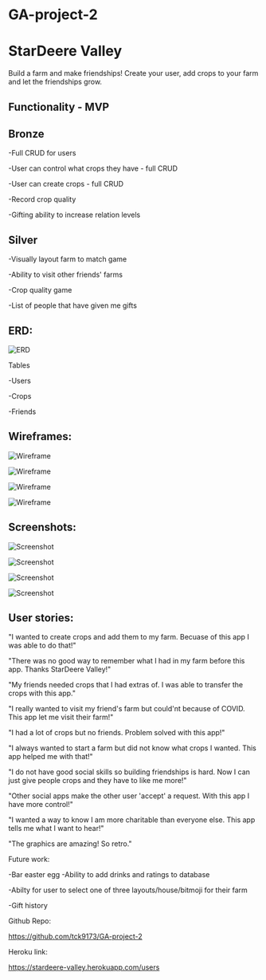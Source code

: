 # GA-project-2
# **StarDeere Valley**
Build a farm and make friendships! Create your user, add crops to your farm and let the friendships grow.
	
## Functionality - MVP

## Bronze

-Full CRUD for users
	
-User can control what crops they have - full CRUD 

-User can create crops - full CRUD

-Record crop quality

-Gifting ability to increase relation levels

## Silver

-Visually layout farm to match game 

-Ability to visit other friends' farms

-Crop quality game

-List of people that have given me gifts


## ERD:

![ERD](https://i.imgur.com/c6XJYow.png)

Tables 
	
-Users
	
-Crops

-Friends

## Wireframes:

![Wireframe](https://i.imgur.com/FbicITX.png)

![Wireframe](https://i.imgur.com/vqVywki.png)

![Wireframe](https://i.imgur.com/a9C4VIw.png)

![Wireframe](https://i.imgur.com/5UuMnL4.png)

## Screenshots:
![Screenshot](https://i.imgur.com/DPnDL9l.png)

![Screenshot](https://i.imgur.com/eq75fMx.png)

![Screenshot](https://i.imgur.com/s9xW4Uz.png)

![Screenshot](https://i.imgur.com/B9pjQbu.png)

## User stories:

"I wanted to create crops and add them to my farm. Becuase of this app I was able to do that!"

"There was no good way to remember what I had in my farm before this app. Thanks StarDeere Valley!"

"My friends needed crops that I had extras of. I was able to transfer the crops with this app."

"I really wanted to visit my friend's farm but could'nt because of COVID. This app let me visit their farm!"

"I had a lot of crops but no friends. Problem solved with this app!"

"I always wanted to start a farm but did not know what crops I wanted. This app helped me with that!"

"I do not have good social skills so building friendships is hard. Now I can just give people crops and they have to like me more!"

"Other social apps make the other user 'accept' a request. With this app I have more control!"

"I wanted a way to know I am more charitable than everyone else. This app tells me what I want to hear!"

"The graphics are amazing! So retro."

Future work:

-Bar easter egg  -Ability to add drinks and ratings to database

-Abilty for user to select one of three layouts/house/bitmoji for their farm

-Gift history

Github Repo: 

https://github.com/tck9173/GA-project-2

Heroku link:

https://stardeere-valley.herokuapp.com/users